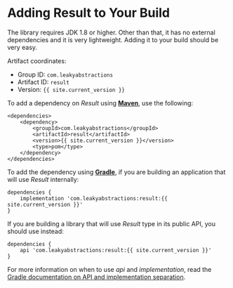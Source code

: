 # Adding Result to Your Build

The library requires JDK 1.8 or higher. Other than that, it has no external dependencies and it is very lightweight. Adding it to your build should be very easy.

Artifact coordinates:

* Group ID: `com.leakyabstractions`
* Artifact ID: `result`
* Version: `{{ site.current_version }}`

To add a dependency on _Result_ using [**Maven**](https://maven.apache.org/), use the following:

```markup
<dependencies>
    <dependency>
        <groupId>com.leakyabstractions</groupId>
        <artifactId>result</artifactId>
        <version>{{ site.current_version }}</version>
        <type>pom</type>
    </dependency>
</dependencies>
```

To add the dependency using [**Gradle**](https://gradle.org/), if you are building an application that will use _Result_ internally:

```text
dependencies {
    implementation 'com.leakyabstractions:result:{{ site.current_version }}'
}
```

If you are building a library that will use _Result_ type in its public API, you should use instead:

```text
dependencies {
    api 'com.leakyabstractions:result:{{ site.current_version }}'
}
```

For more information on when to use _api_ and _implementation_, read the [Gradle documentation on API and implementation separation](https://docs.gradle.org/current/userguide/java_library_plugin.html#sec:java_library_separation).

